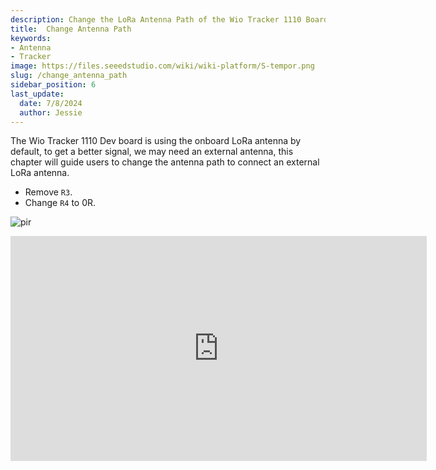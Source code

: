 ```yaml
---
description: Change the LoRa Antenna Path of the Wio Tracker 1110 Board
title:  Change Antenna Path
keywords:
- Antenna
- Tracker
image: https://files.seeedstudio.com/wiki/wiki-platform/S-tempor.png
slug: /change_antenna_path
sidebar_position: 6
last_update:
  date: 7/8/2024
  author: Jessie
---
```



The Wio Tracker 1110 Dev board is using the onboard LoRa antenna by default, to get a better signal, we may need an external antenna, this chapter will guide users to change the antenna path to connect an external LoRa antenna.

- Remove `R3`.
- Change `R4` to 0R.

<p style={{textAlign: 'center'}}><img src="https://files.seeedstudio.com/wiki/SenseCAP/wio_tracker/path.png" alt="pir" width={600} height="auto" /></p>

<div style={{ textAlign: 'center' }}>
  <iframe
      width="666"
      height="360"
      src="https://www.youtube.com/embed/r1hJnt0wZg8"
      title="YouTube video player"
      frameBorder="0"
      allow="accelerometer; autoplay; clipboard-write; encrypted-media; gyroscope; picture-in-picture"
      allowFullScreen
  ></iframe>
</div>
